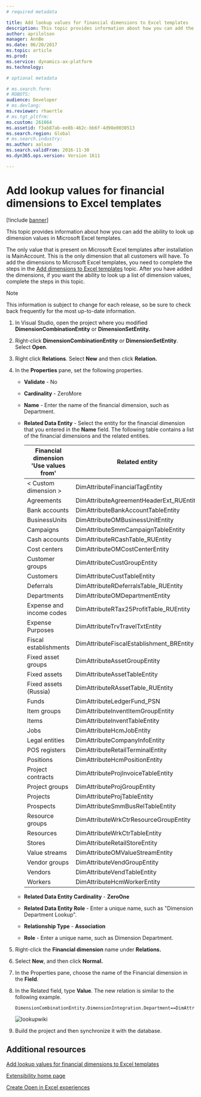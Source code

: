```yaml
---
# required metadata

title: Add lookup values for financial dimensions to Excel templates
description: This topic provides information about how you can add the ability to look up dimension values in Microsoft Excel templates.
author: aprilolson
manager: AnnBe
ms.date: 06/20/2017
ms.topic: article
ms.prod: 
ms.service: dynamics-ax-platform
ms.technology: 

# optional metadata

# ms.search.form: 
# ROBOTS: 
audience: Developer
# ms.devlang: 
ms.reviewer: rhaertle
# ms.tgt_pltfrm: 
ms.custom: 261064
ms.assetid: f3ab87ab-ee8b-462c-bb6f-4d98e0030513
ms.search.region: Global
# ms.search.industry: 
ms.author: aolson
ms.search.validFrom: 2016-11-30
ms.dyn365.ops.version: Version 1611

---
```


# Add lookup values for financial dimensions to Excel templates

[!include [banner](../includes/banner.md)]

This topic provides information about how you can add the ability to look up dimension values in Microsoft Excel templates.

The only value that is present on Microsoft Excel templates after installation is MainAccount. This is the only dimension that all customers will have. To add the dimensions to Microsoft Excel templates, you need to complete the steps in the [Add dimensions to Excel templates](dimensions-overview.md) topic. After you have added the dimensions, if you want the ability to look up a list of dimension values, complete the steps in this topic. 

> [!NOTE]
> This information is subject to change for each release, so be sure to check back frequently for the most up-to-date information.

1.  In Visual Studio, open the project where you modified **DimensionCombinationEntity** or **DimensionSetEntity.**
2.  Right-click **DimensionCombinationEntity** or **DimensionSetEntity**. Select **Open**.
3.  Right click **Relations**. Select **New** and then click **Relation.**
4.  In the **Properties** pane, set the following properties.
    -   **Validate** - No
    -   **Cardinality** - ZeroMore
    -   **Name** - Enter the name of the financial dimension, such as Department.
    -   **Related Data Entity** - Select the entity for the financial dimension that you entered in the **Name** field. The following table contains a list of the financial dimensions and the related entities.

        | Financial dimension 'Use values from'     | Related entity                            |
        |-------------------------------------------|-------------------------------------------|
        | &lt; Custom dimension &gt;                | DimAttributeFinancialTagEntity            |
        | Agreements                                | DimAttributeAgreementHeaderExt\_RUEntity  |
        | Bank accounts                             | DimAttributeBankAccountTableEntity        |
        | BusinessUnits                             | DimAttributeOMBusinessUnitEntity          |
        | Campaigns                                 | DimAttributeSmmCampaignTableEntity        |
        | Cash accounts                             | DimAttributeRCashTable\_RUEntity          |
        | Cost centers                              | DimAttributeOMCostCenterEntity            |
        | Customer groups                           | DimAttributeCustGroupEntity               |
        | Customers                                 | DimAttributeCustTableEntity               |
        | Deferrals                                 | DimAttributeRDeferralsTable\_RUEntity     |
        | Departments                               | DimAttributeOMDepartmentEntity            |
        | Expense and income codes                  | DimAttributeRTax25ProfitTable\_RUEntity   |
        | Expense Purposes                          | DimAttributeTrvTravelTxtEntity            |
        | Fiscal establishments                     | DimAttributeFiscalEstablishment\_BREntity |
        | Fixed asset groups                        | DimAttributeAssetGroupEntity              |
        | Fixed assets                              | DimAttributeAssetTableEntity              |
        | Fixed assets (Russia)                     | DimAttributeRAssetTable\_RUEntity         |
        | Funds                                     | DimAttributeLedgerFund\_PSN               |
        | Item groups                               | DimAttributeInventItemGroupEntity         |
        | Items                                     | DimAttributeInventTableEntity             |
        | Jobs                                      | DimAttributeHcmJobEntity                  |
        | Legal entities                            | DimAttributeCompanyInfoEntity             |
        | POS registers                             | DimAttributeRetailTerminalEntity          |
        | Positions                                 | DimAttributeHcmPositionEntity             |
        | Project contracts                         | DimAttributeProjInvoiceTableEntity        |
        | Project groups                            | DimAttributeProjGroupEntity               |
        | Projects                                  | DimAttributeProjTableEntity               |
        | Prospects                                 | DimAttributeSmmBusRelTableEntity          |
        | Resource groups                           | DimAttributeWrkCtrResourceGroupEntity     |
        | Resources                                 | DimAttributeWrkCtrTableEntity             |
        | Stores                                    | DimAttributeRetailStoreEntity             |
        | Value streams                             | DimAttributeOMValueStreamEntity           |
        | Vendor groups                             | DimAttributeVendGroupEntity               |
        | Vendors                                   | DimAttributeVendTableEntity               |
        | Workers                                   | DimAttributeHcmWorkerEntity               |

    -   **Related Data Entity Cardinality** - **ZeroOne**
    -   **Related Data Entity Role** - Enter a unique name, such as "Dimension Department Lookup".
    -   **Relationship Type** - **Association**
    -   **Role** - Enter a unique name, such as Dimension Department.

5.  Right-click the **Financial dimension** name under **Relations.**
6.  Select **New**, and then click **Normal.**
7.  In the Properties pane, choose the name of the Financial dimension in the **Field**.
8.  In the Related field, type **Value**. The new relation is similar to the following example.
    
    ```xpp
    DimensionCombinationEntity.DimensionIntegration.Department==DimAttributeOMDepartmentEntity.Value
    ```

    ![lookupwiki](./media/lookupwiki.png)

9.  Build the project and then synchronize it with the database.


## Additional resources

[Add lookup values for financial dimensions to Excel templates](add-dimensions-excel-templates.md)

[Extensibility home page](../extensibility/extensibility-home-page.md)

[Create Open in Excel experiences](../office-integration/office-integration-edit-excel.md)
